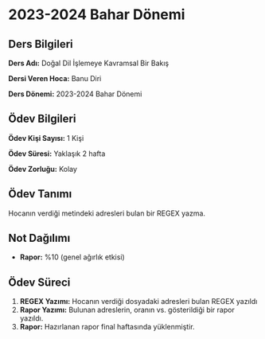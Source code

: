 # 2023-2024 Bahar Dönemi

## Ders Bilgileri
**Ders Adı:** Doğal Dil İşlemeye Kavramsal Bir Bakış

**Dersi Veren Hoca:** Banu Diri

**Ders Dönemi:** 2023-2024 Bahar Dönemi  

## Ödev Bilgileri
**Ödev Kişi Sayısı:** 1 Kişi

**Ödev Süresi:** Yaklaşık 2 hafta

**Ödev Zorluğu:** Kolay 

## Ödev Tanımı
Hocanın verdiği metindeki adresleri bulan bir REGEX yazma.

## Not Dağılımı
* **Rapor:** %10 (genel ağırlık etkisi)

## Ödev Süreci
1. **REGEX Yazımı:** Hocanın verdiği dosyadaki adresleri bulan REGEX yazıldı
1. **Rapor Yazımı:** Bulunan adreslerin, oranın vs. gösterildiği bir rapor yazıldı.
1. **Rapor:** Hazırlanan rapor final haftasında yüklenmiştir.